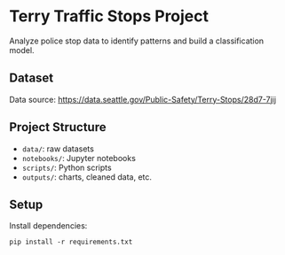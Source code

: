 # Terry Traffic Stops Project

Analyze police stop data to identify patterns and build a classification model.

## Dataset
Data source: https://data.seattle.gov/Public-Safety/Terry-Stops/28d7-7jij

## Project Structure
- `data/`: raw datasets
- `notebooks/`: Jupyter notebooks
- `scripts/`: Python scripts
- `outputs/`: charts, cleaned data, etc.

## Setup
Install dependencies:
```
pip install -r requirements.txt
```

